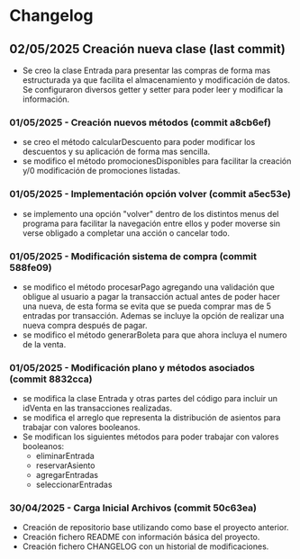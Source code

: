 # Changelog

## 02/05/2025 Creación nueva clase (last commit)
- Se creo la clase Entrada para presentar las compras de forma mas estructurada ya que facilita el almacenamiento
  y modificación de datos. Se configuraron diversos getter y setter para poder leer y modificar la información.


### 01/05/2025 - Creación nuevos métodos (commit a8cb6ef)
- se creo el método calcularDescuento para poder modificar los descuentos y su aplicación de forma mas sencilla.
- se modifico el método promocionesDisponibles para facilitar la creación y/0 modificación de promociones listadas.

### 01/05/2025 - Implementación opción volver (commit a5ec53e)
- se implemento una opción "volver" dentro de los distintos menus del programa para facilitar la
  navegación entre ellos y poder moverse sin verse obligado a completar una acción o cancelar todo.

### 01/05/2025 - Modificación sistema de compra (commit 588fe09)
- se modifico el método procesarPago agregando una validación que obligue al usuario a pagar la
  transacción actual antes de poder hacer una nueva, de esta forma se evita que se pueda comprar mas de 5 entradas por 
  transacción. Ademas se incluye la opción de realizar una nueva compra después de pagar.
- se modifico el método generarBoleta para que ahora incluya el numero de la venta.

### 01/05/2025 - Modificación plano y métodos asociados (commit 8832cca)
- se modifica la clase Entrada y otras partes del código para incluir un idVenta en las transacciones realizadas.
- se modifica el arreglo que representa la distribución de asientos para trabajar con valores booleanos.
- Se modifican los siguientes métodos para poder trabajar con valores booleanos:
    - eliminarEntrada
    - reservarAsiento
    - agregarEntradas
    - seleccionarEntradas

### 30/04/2025 - Carga Inicial Archivos (commit 50c63ea)
- Creación de repositorio base utilizando como base el proyecto anterior.
- Creación fichero README con información básica del proyecto.
- Creación fichero CHANGELOG con un historial de modificaciones.